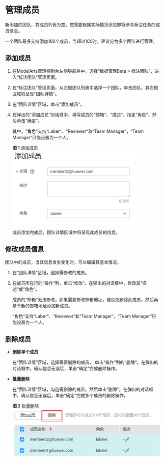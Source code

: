 # 管理成员<a name="modelarts_23_0183"></a>

新添加的团队，其成员列表为空。您需要根据实际情况添加即将参与标注任务的成员信息。

一个团队最多支持添加100个成员，当超过100时，建议分为多个团队进行管理。

## 添加成员<a name="section060323818470"></a>

1.  在ModelArts管理控制台左侧导航栏中，选择“数据管理Beta \> 标注团队“，进入“标注团队“管理页面。
2.  在“标注团队“管理页面，从左侧团队列表中选择一个团队，单击团队，其右侧区域将呈现“团队详情“。
3.  在“团队详情“区域，单击“添加成员“。
4.  在弹出的“添加成员“对话框中，填写成员的“邮箱“、“描述“、指定“角色“，然后单击“确定“。

    其中，“角色“支持“Laber“、“Reviewer“和“Team Manager“，“Team Manager“只能设置为一个人。

    **图 1**  添加成员<a name="fig2095294217492"></a>  
    ![](figures/添加成员.png "添加成员")

    成员添加完成后，团队详情区域中将呈现此成员的信息。


## 修改成员信息<a name="section18493184416508"></a>

团队中的成员，当其信息发生变化时，可以编辑其基本情况。

1.  在“团队详情“区域，选择需修改的成员。
2.  在成员所在行的“操作“列，单击“修改“。在弹出的对话框中，修改其“描述“或“角色“。

    成员的“邮箱“无法修改，如果需要修改邮箱地址，建议先删除此成员，然后再基于新的邮箱地址添加新成员。

    “角色“支持“Laber“、“Reviewer“和“Team Manager“，“Team Manager“只能设置为一个人。


## 删除成员<a name="section1240712483506"></a>

-   **删除单个成员**

    在“团队详情“区域，选择需要删除的成员， 单击“操作“列的“删除“。在弹出的对话框中，确认信息无误后，单击“确定“完成删除操作。

-   **批量删除**

    在“团队详情“区域，勾选需删除的成员，然后单击“删除“。在弹出的对话框中，确认信息无误后，单击“确定“完成多个成员的删除操作。

    **图 2**  批量删除<a name="fig13170656145611"></a>  
    ![](figures/批量删除.png "批量删除")


